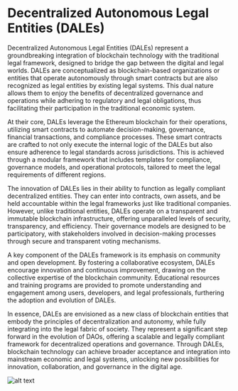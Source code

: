 # Decentralized Autonomous Legal Entities  (DALEs)

Decentralized Autonomous Legal Entities (DALEs) represent a groundbreaking integration of blockchain technology with the traditional legal framework, designed to bridge the gap between the digital and legal worlds. DALEs are conceptualized as blockchain-based organizations or entities that operate autonomously through smart contracts but are also recognized as legal entities by existing legal systems. This dual nature allows them to enjoy the benefits of decentralized governance and operations while adhering to regulatory and legal obligations, thus facilitating their participation in the traditional economic system.

At their core, DALEs leverage the Ethereum blockchain for their operations, utilizing smart contracts to automate decision-making, governance, financial transactions, and compliance processes. These smart contracts are crafted to not only execute the internal logic of the DALEs but also ensure adherence to legal standards across jurisdictions. This is achieved through a modular framework that includes templates for compliance, governance models, and operational protocols, tailored to meet the legal requirements of different regions.

The innovation of DALEs lies in their ability to function as legally compliant decentralized entities. They can enter into contracts, own assets, and be held accountable within the legal frameworks just like traditional companies. However, unlike traditional entities, DALEs operate on a transparent and immutable blockchain infrastructure, offering unparalleled levels of security, transparency, and efficiency. Their governance models are designed to be participatory, with stakeholders involved in decision-making processes through secure and transparent voting mechanisms.

A key component of the DALEs framework is its emphasis on community and open development. By fostering a collaborative ecosystem, DALEs encourage innovation and continuous improvement, drawing on the collective expertise of the blockchain community. Educational resources and training programs are provided to promote understanding and engagement among users, developers, and legal professionals, furthering the adoption and evolution of DALEs.

In essence, DALEs are envisioned as a new class of blockchain entities that embody the principles of decentralization and autonomy, while fully integrating into the legal fabric of society. They represent a significant step forward in the evolution of DAOs, offering a scalable and legally compliant framework for decentralized operations and governance. Through DALEs, blockchain technology can achieve broader acceptance and integration into mainstream economic and legal systems, unlocking new possibilities for innovation, collaboration, and governance in the digital age.

![alt text](https://github.com/elvin3x/DALEs/blob/main/dales-concept-diagram.png?raw=true)
